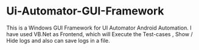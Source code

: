 Ui-Automator-GUI-Framework
==========================

This is a Windows GUI Framework for UI Automator Android Automation. I have used VB.Net as Frontend, which will Execute the Test-cases , Show / Hide logs and also can save logs in a file.
